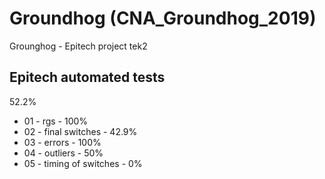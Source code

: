 # Groundhog (CNA_Groundhog_2019)
Grounghog - Epitech project tek2

## Epitech automated tests

52.2%

- 01 - rgs -
100%
- 02 - final switches -
42.9%
- 03 - errors -
100%
- 04 - outliers -
50%
- 05 - timing of switches -
0%
